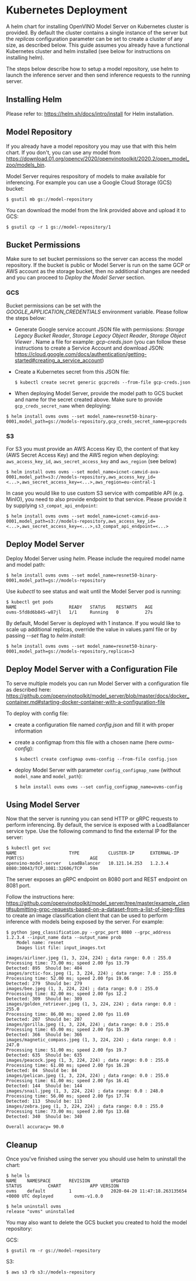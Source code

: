 # Kubernetes Deployment

A helm chart for installing OpenVINO Model Server on Kubernetes cluster is provided. By default the cluster contains 
a single instance of the server but the _replicas_ configuration parameter can be set to create a cluster 
of any size, as described below. This guide assumes you already have a functional Kubernetes cluster and helm 
installed (see below for instructions on installing helm).

The steps below describe how to setup a model repository, use helm to launch the inference server and then send 
inference requests to the running server. 

## Installing Helm

Please refer to: https://helm.sh/docs/intro/install for Helm installation.

## Model Repository

If you already have a model repository you may use that with this helm chart. If you don't, you can use any model
from https://download.01.org/opencv/2020/openvinotoolkit/2020.2/open_model_zoo/models_bin.

Model Server requires respository of models to make available for inferencing. For example you can 
use a Google Cloud Storage (GCS) bucket:
```shell script
$ gsutil mb gs://model-repository
```

You can download the model from the link provided above and upload it to GCS:
```shell script
$ gsutil cp -r 1 gs://model-repository/1
```

## Bucket Permissions

Make sure to set bucket permissions so the server can access the model repository. If the bucket 
is public or Model Server is run on the same GCP or AWS account as the storage bucket, then no additional changes 
are needed and you can proceed to _Deploy the Model Server_ section.

### GCS

Bucket permissions can be set with the _GOOGLE_APPLICATION_CREDENTIALS_ environment variable. Please follow the steps below:

* Generate Google service account JSON file with permissions: _Storage Legacy Bucket Reader_, _Storage Legacy Object Reader_, _Storage Object Viewer_ . Name a file for example: _gcp-creds.json_ 
(you can follow these instructions to create a Service Account and download JSON: 
https://cloud.google.com/docs/authentication/getting-started#creating_a_service_account)
* Create a Kubernetes secret from this JSON file:

      $ kubectl create secret generic gcpcreds --from-file gcp-creds.json

* When deploying Model Server, provide the model path to GCS bucket and name for the secret created above. Make sure to provide `gcp_creds_secret_name` when deploying:
```shell script
$ helm install ovms ovms --set model_name=resnet50-binary-0001,model_path=gs://models-repository,gcp_creds_secret_name=gcpcreds
```

### S3

For S3 you must provide an AWS Access Key ID, the content of that key (AWS Secret Access Key) and the AWS region when deploying: `aws_access_key_id`, `aws_secret_access_key` and `aws_region` (see below)
```shell script
$ helm install ovms ovms --set model_name=icnet-camvid-ava-0001,model_path=s3://models-repository,aws_access_key_id=<...>,aws_secret_access_key=<...>,aws_region=eu-central-1
```

In case you would like to use custom S3 service with compatible API (e.g. MinIO), you need to also provide endpoint 
to that service. Please provide it by supplying `s3_compat_api_endpoint`:
```shell script
$ helm install ovms ovms --set model_name=icnet-camvid-ava-0001,model_path=s3://models-repository,aws_access_key_id=<...>,aws_secret_access_key=<...>,s3_compat_api_endpoint=<...>
```
    
## Deploy Model Server

Deploy Model Server using _helm_. Please include the required model name and model path:
```shell script
$ helm install ovms ovms --set model_name=resnet50-binary-0001,model_path=gs://models-repository
```

Use _kubectl_ to see status and wait until the Model Server pod is running:
```shell script
$ kubectl get pods
NAME                    READY   STATUS    RESTARTS   AGE
ovms-5fd8d6b845-w87jl   1/1     Running   0          27s
```

By default, Model Server is deployed with 1 instance. If you would like to scale up additional replicas, override the value in values.yaml file or by passing _--set_ flag to _helm install_:

```shell script
$ helm install ovms ovms --set model_name=resnet50-binary-0001,model_path=gs://models-repository,replicas=3
```


## Deploy Model Server with a Configuration File

To serve multiple models you can run Model Server with a configuration file as described here:
https://github.com/openvinotoolkit/model_server/blob/master/docs/docker_container.md#starting-docker-container-with-a-configuration-file

To deploy with config file:
* create a configuration file named _config.json_ and fill it with proper information
* create a configmap from this file with a chosen name (here _ovms-config_):
      
      $ kubectl create configmap ovms-config --from-file config.json

* deploy Model Server with parameter `config_configmap_name` (without `model_name` and `model_path`):

      $ helm install ovms ovms --set config_configmap_name=ovms-config


## Using Model Server

Now that the server is running you can send HTTP or gRPC requests to perform inferencing. 
By default, the service is exposed with a LoadBalancer service type. Use the following command to find the 
external IP for the server:
```shell script
$ kubectl get svc
NAME                    TYPE           CLUSTER-IP      EXTERNAL-IP     PORT(S)                         AGE
openvino-model-server   LoadBalancer   10.121.14.253   1.2.3.4         8080:30043/TCP,8081:32606/TCP   59m
```

The server exposes an gRPC endpoint on 8080 port and REST endpoint on 8081 port.

Follow the instructions here: https://github.com/openvinotoolkit/model_server/tree/master/example_client#submitting-grpc-requests-based-on-a-dataset-from-a-list-of-jpeg-files to create an image classification client that can be used to perform inference with models being exposed by the server. For example:
```shell script
$ python jpeg_classification.py --grpc_port 8080 --grpc_address 1.2.3.4 --input_name data --output_name prob
	Model name: resnet
	Images list file: input_images.txt

images/airliner.jpeg (1, 3, 224, 224) ; data range: 0.0 : 255.0
Processing time: 73.00 ms; speed 2.00 fps 13.79
Detected: 895  Should be: 404
images/arctic-fox.jpeg (1, 3, 224, 224) ; data range: 7.0 : 255.0
Processing time: 52.00 ms; speed 2.00 fps 19.06
Detected: 279  Should be: 279
images/bee.jpeg (1, 3, 224, 224) ; data range: 0.0 : 255.0
Processing time: 82.00 ms; speed 2.00 fps 12.2
Detected: 309  Should be: 309
images/golden_retriever.jpeg (1, 3, 224, 224) ; data range: 0.0 : 255.0
Processing time: 86.00 ms; speed 2.00 fps 11.69
Detected: 207  Should be: 207
images/gorilla.jpeg (1, 3, 224, 224) ; data range: 0.0 : 255.0
Processing time: 65.00 ms; speed 2.00 fps 15.39
Detected: 366  Should be: 366
images/magnetic_compass.jpeg (1, 3, 224, 224) ; data range: 0.0 : 247.0
Processing time: 51.00 ms; speed 2.00 fps 19.7
Detected: 635  Should be: 635
images/peacock.jpeg (1, 3, 224, 224) ; data range: 0.0 : 255.0
Processing time: 61.00 ms; speed 2.00 fps 16.28
Detected: 84  Should be: 84
images/pelican.jpeg (1, 3, 224, 224) ; data range: 0.0 : 255.0
Processing time: 61.00 ms; speed 2.00 fps 16.41
Detected: 144  Should be: 144
images/snail.jpeg (1, 3, 224, 224) ; data range: 0.0 : 248.0
Processing time: 56.00 ms; speed 2.00 fps 17.74
Detected: 113  Should be: 113
images/zebra.jpeg (1, 3, 224, 224) ; data range: 0.0 : 255.0
Processing time: 73.00 ms; speed 2.00 fps 13.68
Detected: 340  Should be: 340

Overall accuracy= 90.0
```

## Cleanup

Once you've finished using the server you should use helm to uninstall the chart:
```shell script
$ helm ls
NAME    NAMESPACE       REVISION        UPDATED                                 STATUS          CHART           APP VERSION
ovms    default         1               2020-04-20 11:47:18.263135654 +0000 UTC deployed        ovms-v1.0.0

$ helm uninstall ovms
release "ovms" uninstalled
```

You may also want to delete the GCS bucket you created to hold the model repository:

GCS:
```shell script
$ gsutil rm -r gs://model-repository
```

S3:
```shell script
$ aws s3 rb s3://models-repository
```
